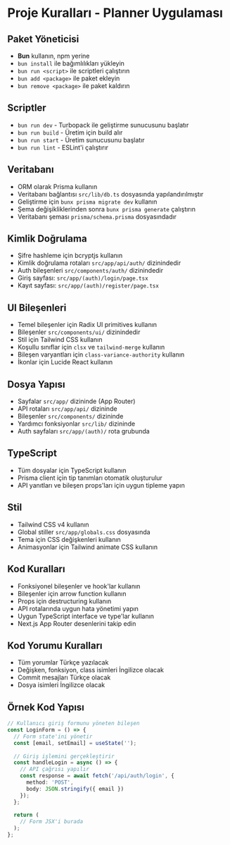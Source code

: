 # Proje Kuralları - Planner Uygulaması

## Paket Yöneticisi
- **Bun** kullanın, npm yerine
- `bun install` ile bağımlılıkları yükleyin
- `bun run <script>` ile scriptleri çalıştırın
- `bun add <package>` ile paket ekleyin
- `bun remove <package>` ile paket kaldırın

## Scriptler
- `bun run dev` - Turbopack ile geliştirme sunucusunu başlatır
- `bun run build` - Üretim için build alır
- `bun run start` - Üretim sunucusunu başlatır
- `bun run lint` - ESLint'i çalıştırır

## Veritabanı
- ORM olarak Prisma kullanın
- Veritabanı bağlantısı `src/lib/db.ts` dosyasında yapılandırılmıştır
- Geliştirme için `bunx prisma migrate dev` kullanın
- Şema değişikliklerinden sonra `bunx prisma generate` çalıştırın
- Veritabanı şeması `prisma/schema.prisma` dosyasındadır

## Kimlik Doğrulama
- Şifre hashleme için bcryptjs kullanın
- Kimlik doğrulama rotaları `src/app/api/auth/` dizinindedir
- Auth bileşenleri `src/components/auth/` dizinindedir
- Giriş sayfası: `src/app/(auth)/login/page.tsx`
- Kayıt sayfası: `src/app/(auth)/register/page.tsx`

## UI Bileşenleri
- Temel bileşenler için Radix UI primitives kullanın
- Bileşenler `src/components/ui/` dizinindedir
- Stil için Tailwind CSS kullanın
- Koşullu sınıflar için `clsx` ve `tailwind-merge` kullanın
- Bileşen varyantları için `class-variance-authority` kullanın
- İkonlar için Lucide React kullanın

## Dosya Yapısı
- Sayfalar `src/app/` dizininde (App Router)
- API rotaları `src/app/api/` dizininde
- Bileşenler `src/components/` dizininde
- Yardımcı fonksiyonlar `src/lib/` dizininde
- Auth sayfaları `src/app/(auth)/` rota grubunda

## TypeScript
- Tüm dosyalar için TypeScript kullanın
- Prisma client için tip tanımları otomatik oluşturulur
- API yanıtları ve bileşen props'ları için uygun tipleme yapın

## Stil
- Tailwind CSS v4 kullanın
- Global stiller `src/app/globals.css` dosyasında
- Tema için CSS değişkenleri kullanın
- Animasyonlar için Tailwind animate CSS kullanın

## Kod Kuralları
- Fonksiyonel bileşenler ve hook'lar kullanın
- Bileşenler için arrow function kullanın
- Props için destructuring kullanın
- API rotalarında uygun hata yönetimi yapın
- Uygun TypeScript interface ve type'lar kullanın
- Next.js App Router desenlerini takip edin

## Kod Yorumu Kuralları
- Tüm yorumlar Türkçe yazılacak
- Değişken, fonksiyon, class isimleri İngilizce olacak
- Commit mesajları Türkçe olacak
- Dosya isimleri İngilizce olacak

## Örnek Kod Yapısı
```typescript
// Kullanıcı giriş formunu yöneten bileşen
const LoginForm = () => {
  // Form state'ini yönetir
  const [email, setEmail] = useState('');
  
  // Giriş işlemini gerçekleştirir
  const handleLogin = async () => {
    // API çağrısı yapılır
    const response = await fetch('/api/auth/login', {
      method: 'POST',
      body: JSON.stringify({ email })
    });
  };
  
  return (
    // Form JSX'i burada
  );
};
```